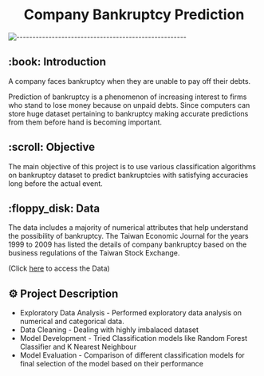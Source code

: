 <h1 align="center"> Company Bankruptcy Prediction </h1>

<p align="center">
</p>

![-----------------------------------------------------](https://raw.githubusercontent.com/andreasbm/readme/master/assets/lines/rainbow.png)

<h2>:book: Introduction </h2>
A company faces bankruptcy when they are unable to pay off their debts.  

Prediction of bankruptcy is a phenomenon of increasing interest to firms who stand to lose money because on unpaid debts. Since computers can store huge dataset pertaining to bankruptcy making accurate predictions from them before hand is becoming important.
<h2>:scroll: Objective </h2>
The main objective of this project is to use various classification algorithms on bankruptcy dataset to predict bankruptcies with satisfying accuracies long before the actual event.

<h2> :floppy_disk: Data </h2>
The data includes a majority of numerical attributes that help understand the possibility of bankruptcy. The Taiwan Economic Journal for the years 1999 to 2009 has listed the details of company bankruptcy based on the business regulations of the Taiwan Stock Exchange.

(Click [here](https://drive.google.com/file/d/13H7Z3CGg-WLd3oEnF666Xlm6TiOQE0g0/view?usp=sharing) to access the Data)

<h2>⚙️ Project Description </h2>

* Exploratory Data Analysis - Performed exploratory data analysis on numerical and categorical data.
* Data Cleaning - Dealing with highly imbalaced dataset
* Model Development - Tried Classification models like Random Forest Classifier and K Nearest Neighbour
* Model Evaluation - Comparison of different classification models for final selection of the model based on their performance




</ul>
